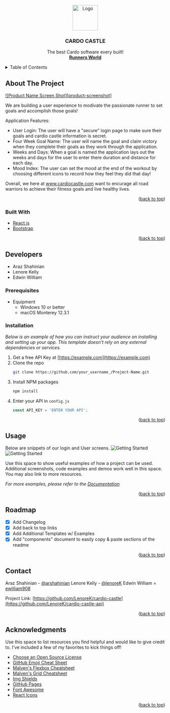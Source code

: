 <div id="top"></div>

<!-- PROJECT LOGO -->
<br />
<div align="center">
  <a href="TBD">
    <img src="images/logo.png" alt="Logo" width="80" height="80">
  </a>

  <h3 align="center">CARDO CASTLE</h3>

  <p align="center">
    The best Cardo software every built!
    <br />
    <a href="https://en.wikipedia.org/wiki/Runner's_World"><strong>Runners World</strong></a>       
  </p>
</div>



<!-- TABLE OF CONTENTS -->
<details>
  <summary>Table of Contents</summary>
  <ol>
    <li>
      <a href="#about-the-project">About The Project</a>
      <ul>
        <li><a href="#built-with">Built With</a></li>
      </ul>
    </li>
    <li>
      <a href="#getting-started">Getting Started</a>
      <ul>
        <li><a href="#prerequisites">Prerequisites</a></li>
        <li><a href="#installation">Installation</a></li>
      </ul>
    </li>
    <li><a href="#usage">Usage</a></li>
    <li><a href="#roadmap">Roadmap</a></li>
    <li><a href="#contributing">Contributing</a></li>
    <li><a href="#license">License</a></li>
    <li><a href="#contact">Contact</a></li>
    <li><a href="#acknowledgments">Acknowledgments</a></li>
  </ol>
</details>

<!-- ABOUT THE PROJECT -->
## About The Project

[![Product Name Screen Shot][product-screenshot]](https://example.com)

We are building a user experience to modivate the passionate runner to set goals and accomplish those goals!

Application Features:
* User Login: The user will have a "secure" login page to make sure their goals and cardio castle information is secret.
* Four Week Goal Name: The user will name the goal and claim victory when they complete their goals as they work through the application.
* Weeks and Days: When a goal is named the application lays out the weeks and days for the user to enter there duration and distance for each day.
* Mood Index: The user can set the mood at the end of the workout by choosing different icons to record how they feel they did that day!

Overall, we here at www.cardiocastle.com want to encurage all road warriors to achieve their fitness goals and live healthy lives.

<p align="right">(<a href="#top">back to top</a>)</p>

### Built With

* [React.js](https://reactjs.org/)
* [Bootstrap](https://getbootstrap.com)

<p align="right">(<a href="#top">back to top</a>)</p>

## Developers

* Araz Shahinian
* Lenore Kelly
* Edwin William

### Prerequisites

* Equipment
    - Windows 10 or better
    - macOS Monterey 12.3.1

### Installation

_Below is an example of how you can instruct your audience on installing and setting up your app. This template doesn't rely on any external dependencies or services._

1. Get a free API Key at [https://example.com](https://example.com)
2. Clone the repo
   ```sh
   git clone https://github.com/your_username_/Project-Name.git
   ```
3. Install NPM packages
   ```sh
   npm install
   ```
4. Enter your API in `config.js`
   ```js
   const API_KEY = 'ENTER YOUR API';
   ```

<p align="right">(<a href="#top">back to top</a>)</p>



<!-- USAGE EXAMPLES -->
## Usage
Below are snippets of our login and User screens.
![Getting Started](./public/Capture-cardio_castle.JPG)
![Getting Started](./public/Capture-Login_page.JPG)

Use this space to show useful examples of how a project can be used. Additional screenshots, code examples and demos work well in this space. You may also link to more resources.

_For more examples, please refer to the [Documentation](https://example.com)_

<p align="right">(<a href="#top">back to top</a>)</p>



<!-- ROADMAP -->
## Roadmap

- [x] Add Changelog
- [x] Add back to top links
- [x] Add Additional Templates w/ Examples
- [x] Add "components" document to easily copy & paste sections of the readme

<p align="right">(<a href="#top">back to top</a>)</p>

<!-- CONTACT -->
## Contact

Araz Shahinian - [@arshahinian](arshahinian@gmail.com)
Lenore Kelly - [@lenoreK](lenoreK@gmail.com)
Edwin William =  [ewilliam908](edwinwilliam908@gmail.com)

Project Link: [https://github.com/LenoreK/cardio-castle](https://github.com/LenoreK/cardio-castle-api)

<p align="right">(<a href="#top">back to top</a>)</p>

<!-- ACKNOWLEDGMENTS -->
## Acknowledgments

Use this space to list resources you find helpful and would like to give credit to. I've included a few of my favorites to kick things off!

* [Choose an Open Source License](https://choosealicense.com)
* [GitHub Emoji Cheat Sheet](https://www.webpagefx.com/tools/emoji-cheat-sheet)
* [Malven's Flexbox Cheatsheet](https://flexbox.malven.co/)
* [Malven's Grid Cheatsheet](https://grid.malven.co/)
* [Img Shields](https://shields.io)
* [GitHub Pages](https://pages.github.com)
* [Font Awesome](https://fontawesome.com)
* [React Icons](https://react-icons.github.io/react-icons/search)

<p align="right">(<a href="#top">back to top</a>)</p>